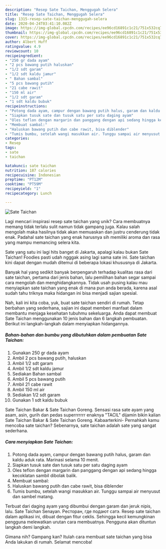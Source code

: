```yaml
---
description: "Resep Sate Taichan, Menggugah Selera"
title: "Resep Sate Taichan, Menggugah Selera"
slug: 1315-resep-sate-taichan-menggugah-selera
date: 2020-04-24T03:41:10.082Z
image: https://img-global.cpcdn.com/recipes/ee96cd16891c1c21/751x532cq70/sate-taichan-foto-resep-utama.jpg
thumbnail: https://img-global.cpcdn.com/recipes/ee96cd16891c1c21/751x532cq70/sate-taichan-foto-resep-utama.jpg
cover: https://img-global.cpcdn.com/recipes/ee96cd16891c1c21/751x532cq70/sate-taichan-foto-resep-utama.jpg
author: Albert Huff
ratingvalue: 4.9
reviewcount: 10
recipeingredient:
- "250 gr dada ayam"
- "2 pcs bawang putih haluskan"
- "1/2 sdt garam"
- "1/2 sdt kaldu jamur"
- " Bahan sambal"
- "5 pcs bawang putih"
- "21 cabe rawit"
- "150 ml air"
- "1/2 sdt garam"
- "1 sdt kaldu bubuk"
recipeinstructions:
- "Potong dada ayam, campur dengan bawang putih halus, garam dan kaldu aduk rata. Marinasi selama 10 menit."
- "Siapkan tusuk sate dan tusuk satu per satu daging ayam"
- "Oles teflon dengan margarin dan panggang dengan api sedang hingga kecoklatan sambil dibolak balik."
- "Membuat sambal:"
- "Haluskan bawang putih dan cabe rawit, bisa diblender"
- "Tumis bumbu, setelah wangi masukkan air. Tunggu sampai air menyusut dan sambel matang."
categories:
- Resep
tags:
- sate
- taichan

katakunci: sate taichan 
nutrition: 187 calories
recipecuisine: Indonesian
preptime: "PT12M"
cooktime: "PT59M"
recipeyield: "1"
recipecategory: Lunch

---
```



![Sate Taichan](https://img-global.cpcdn.com/recipes/ee96cd16891c1c21/751x532cq70/sate-taichan-foto-resep-utama.jpg)

Lagi mencari inspirasi resep sate taichan yang unik? Cara membuatnya memang tidak terlalu sulit namun tidak gampang juga. Kalau salah mengolah maka hasilnya tidak akan memuaskan dan justru cenderung tidak enak. Padahal sate taichan yang enak harusnya sih memiliki aroma dan rasa yang mampu memancing selera kita.

Sate yang satu ini lagi hits banget di Jakarta, apalagi kalau bukan Sate Taichan! Foodies pasti udah ngggak asing lagi sama sate ini. Sate taichan kini dapat dengan mudah ditemui di beberapa lokasi khususnya di Jakarta.

Banyak hal yang sedikit banyak berpengaruh terhadap kualitas rasa dari sate taichan, pertama dari jenis bahan, lalu pemilihan bahan segar sampai cara mengolah dan menghidangkannya. Tidak usah pusing kalau mau menyiapkan sate taichan yang enak di mana pun anda berada, karena asal sudah tahu triknya maka hidangan ini bisa menjadi sajian spesial.


Nah, kali ini kita coba, yuk, buat sate taichan sendiri di rumah. Tetap berbahan yang sederhana, sajian ini dapat memberi manfaat dalam membantu menjaga kesehatan tubuhmu sekeluarga. Anda dapat membuat Sate Taichan menggunakan 10 jenis bahan dan 6 langkah pembuatan. Berikut ini langkah-langkah dalam menyiapkan hidangannya.

<!--inarticleads1-->

##### Bahan-bahan dan bumbu yang dibutuhkan dalam pembuatan Sate Taichan:

1. Gunakan 250 gr dada ayam
1. Ambil 2 pcs bawang putih, haluskan
1. Ambil 1/2 sdt garam
1. Ambil 1/2 sdt kaldu jamur
1. Sediakan  Bahan sambal
1. Ambil 5 pcs bawang putih
1. Ambil 21 cabe rawit
1. Ambil 150 ml air
1. Sediakan 1/2 sdt garam
1. Gunakan 1 sdt kaldu bubuk


Sate Taichan Bakar &amp; Sate Taichan Goreng. Sensasi rasa sate ayam yang asam, asin, gurih dan pedas superrrrrrr enaknya &#34;TACIL&#34; dijamin bikin kalian Sate Taichan Bakar &amp; Sate Taichan Goreng. Kabaarterkini- Pernahkah kamu mencoba sate taichan? Sebenarnya, sate taichan adalah sate yang sangat sederhana. 

<!--inarticleads2-->

##### Cara menyiapkan Sate Taichan:

1. Potong dada ayam, campur dengan bawang putih halus, garam dan kaldu aduk rata. Marinasi selama 10 menit.
1. Siapkan tusuk sate dan tusuk satu per satu daging ayam
1. Oles teflon dengan margarin dan panggang dengan api sedang hingga kecoklatan sambil dibolak balik.
1. Membuat sambal:
1. Haluskan bawang putih dan cabe rawit, bisa diblender
1. Tumis bumbu, setelah wangi masukkan air. Tunggu sampai air menyusut dan sambel matang.


Terbuat dari daging ayam yang dibumbui dengan garam dan jeruk nipis, lalu. Sate Taichan Senayan. Ресторан, где подают сатэ. Resep sate taichan dalam aplikasi ini, dibuat dengan fitur ceklis. Sehingga kecil kemungkinan pengguna melewatkan urutan cara membuatnya. Pengguna akan dituntun langkah demi langkah. 

Gimana nih? Gampang kan? Itulah cara membuat sate taichan yang bisa Anda lakukan di rumah. Selamat mencoba!
